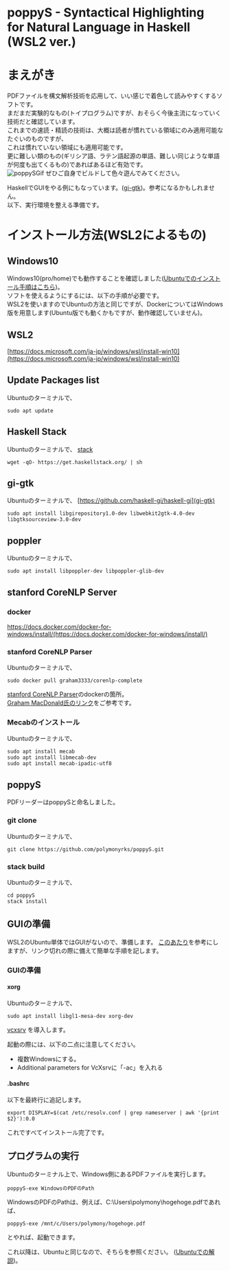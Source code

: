 # poppyS - Syntactical Highlighting for Natural Language in Haskell (WSL2 ver.)
# まえがき
PDFファイルを構文解析技術を応用して、いい感じで着色して読みやすくするソフトです。  
まだまだ実験的なもの(トイプログラム)ですが、おそらく今後主流になっていく技術だと確認しています。  
これまでの速読・精読の技術は、大概は読者が慣れている領域にのみ適用可能なたぐいのものですが、  
これは慣れていない領域にも適用可能です。  
更に難しい類のもの(ギリシア語、ラテン語起源の単語、難しい同じような単語が何度も出てくるもの)であればあるほど有効です。  
![poppySGif](./poppySMovie.gif)
ぜひご自身でビルドして色々遊んでみてください。


HaskellでGUIをやる例にもなっています。([gi-gtk](https://hackage.haskell.org/package/gi-gtk))。参考になるかもしれません。  
以下、実行環境を整える準備です。  

# インストール方法(WSL2によるもの)
## Windows10
Windows10(pro/home)でも動作することを確認しました([Ubuntuでのインストール手順はこちら](./READMEJP.md))。  
ソフトを使えるようにするには、以下の手順が必要です。  
WSL2を使いますのでUbuntuの方法と同じですが、DockerについてはWindows版を用意します(Ubuntu版でも動くかもですが、動作確認していません)。
## WSL2
[https://docs.microsoft.com/ja-jp/windows/wsl/install-win10](https://docs.microsoft.com/ja-jp/windows/wsl/install-win10)

## Update Packages list
Ubuntuのターミナルで、
```shell
sudo apt update
```
## Haskell Stack
Ubuntuのターミナルで、
[stack](https://docs.haskellstack.org/en/stable/README/)
```shell
wget -qO- https://get.haskellstack.org/ | sh
```
## gi-gtk
Ubuntuのターミナルで、
[https://github.com/haskell-gi/haskell-gi](gi-gtk)
```shell
sudo apt install libgirepository1.0-dev libwebkit2gtk-4.0-dev libgtksourceview-3.0-dev
```
## poppler
Ubuntuのターミナルで、
```shell
sudo apt install libpoppler-dev libpoppler-glib-dev
```
## stanford CoreNLP Server
### docker
https://docs.docker.com/docker-for-windows/install/(https://docs.docker.com/docker-for-windows/install/)

### stanford CoreNLP Parser
Ubuntuのターミナルで、
```shell
sudo docker pull graham3333/corenlp-complete
```
[stanford CoreNLP Parser](https://stanfordnlp.github.io/CoreNLP/other-languages.html)のdockerの箇所。  
[Graham MacDonald氏のリンク](https://hub.docker.com/r/graham3333/corenlp-complete)をご参考です。  

### Mecabのインストール
Ubuntuのターミナルで、
```shell
sudo apt install mecab
sudo apt install libmecab-dev
sudo apt install mecab-ipadic-utf8
```
## poppyS
PDFリーダーはpoppySと命名しました。  
### git clone
Ubuntuのターミナルで、
```shell
git clone https://github.com/polymonyrks/poppyS.git
```
### stack build
Ubuntuのターミナルで、
```shell
cd poppyS
stack install
```

## GUIの準備
WSL2のUbuntu単体ではGUIがないので、準備します。
[このあたり](https://qiita.com/momomo_rimoto/items/51d533ae9529872696ce)を参考にしますが、リンク切れの際に備えて簡単な手順を記します。

### GUIの準備
#### xorg
Ubuntuのターミナルで、
```shell
sudo apt install libgl1-mesa-dev xorg-dev
```
[vcxsrv](https://sourceforge.net/projects/vcxsrv/)
を導入します。

起動の際には、以下の二点に注意してください。

 * 複数Windowsにする。
 * Additional parameters for VcXsrvに「-ac」を入れる
 
#### .bashrc
以下を最終行に追記します。
```shell
export DISPLAY=$(cat /etc/resolv.conf | grep nameserver | awk '{print $2}'):0.0
```

これですべてインストール完了です。
## プログラムの実行
Ubuntuのターミナル上で、Windows側にあるPDFファイルを実行します。
```shell
poppyS-exe WindowsのPDFのPath
```
WindowsのPDFのPathは、例えば、C:\Users\polymony\hogehoge.pdfであれば、
```shell
poppyS-exe /mnt/c/Users/polymony/hogehoge.pdf
```
とやれば、起動できます。  


これ以降は、Ubuntuと同じなので、そちらを参照ください。
([Ubuntuでの解説](./READMEJP.md))。  
